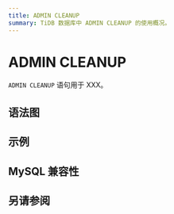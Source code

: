 ```yaml
---
title: ADMIN CLEANUP
summary: TiDB 数据库中 ADMIN CLEANUP 的使用概况。
---
```


# ADMIN CLEANUP

`ADMIN CLEANUP` 语句用于 XXX。

## 语法图

## 示例

## MySQL 兼容性

## 另请参阅
